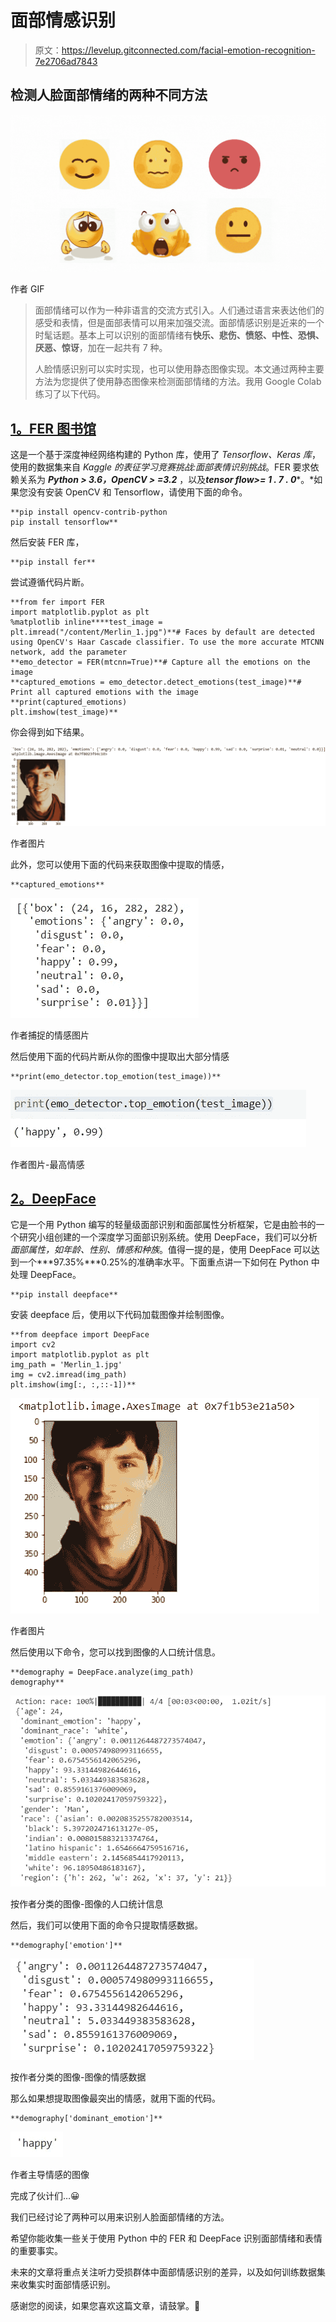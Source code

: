# 面部情感识别

> 原文：<https://levelup.gitconnected.com/facial-emotion-recognition-7e2706ad7843>

## 检测人脸面部情绪的两种不同方法

![](img/e67c7c0002361b6a0bc71c43b65d71a7.png)

作者 GIF

> 面部情绪可以作为一种非语言的交流方式引入。人们通过语言来表达他们的感受和表情，但是面部表情可以用来加强交流。面部情感识别是近来的一个时髦话题。基本上可以识别的面部情绪有**快乐、悲伤、愤怒、中性、恐惧、厌恶、惊讶**，加在一起共有 7 种。
> 
> 人脸情感识别可以实时实现，也可以使用静态图像实现。本文通过两种主要方法为您提供了使用静态图像来检测面部情绪的方法。我用 Google Colab 练习了以下代码。

## [1。FER 图书馆](https://pypi.org/project/fer/)

这是一个基于深度神经网络构建的 Python 库，使用了 *Tensorflow、Keras 库*，使用的数据集来自 *Kaggle 的表征学习竞赛挑战:面部表情识别挑战*。FER 要求依赖关系为 ***Python > 3.6，OpenCV > =3.2*** ，以及***tensor flow>= 1 . 7 . 0****。*如果您没有安装 OpenCV 和 Tensorflow，请使用下面的命令。

```
**pip install opencv-contrib-python
pip install tensorflow**
```

然后安装 FER 库，

```
**pip install fer**
```

尝试遵循代码片断。

```
**from fer import FER
import matplotlib.pyplot as plt
%matplotlib inline****test_image = plt.imread("/content/Merlin_1.jpg")**# Faces by default are detected using OpenCV's Haar Cascade classifier. To use the more accurate MTCNN network, add the parameter
**emo_detector = FER(mtcnn=True)**# Capture all the emotions on the image
**captured_emotions = emo_detector.detect_emotions(test_image)**# Print all captured emotions with the image
**print(captured_emotions)
plt.imshow(test_image)**
```

你会得到如下结果。

![](img/9b5c19c6d11e8fa3e5ea3262d8968bf6.png)

作者图片

此外，您可以使用下面的代码来获取图像中提取的情感，

```
**captured_emotions**
```

![](img/3e1cc5cd8783a28f0134cdd19d2c2e3a.png)

作者捕捉的情感图片

然后使用下面的代码片断从你的图像中提取出大部分情感

```
**print(emo_detector.top_emotion(test_image))**
```

![](img/29b009ac09a4919cc4ad7619cda16883.png)

作者图片-最高情感

## [2。DeepFace](https://pypi.org/project/deepface/)

它是一个用 Python 编写的轻量级面部识别和面部属性分析框架，它是由脸书的一个研究小组创建的一个深度学习面部识别系统。使用 DeepFace，我们可以分析*面部属性，如年龄、性别、情感和种族*。值得一提的是，使用 DeepFace 可以达到一个***97.35%***0.25%的准确率水平。下面重点讲一下如何在 Python 中处理 DeepFace。

```
**pip install deepface**
```

安装 deepface 后，使用以下代码加载图像并绘制图像。

```
**from deepface import DeepFace
import cv2
import matplotlib.pyplot as plt
img_path = 'Merlin_1.jpg'
img = cv2.imread(img_path)
plt.imshow(img[:, :,::-1])**
```

![](img/64881a6c79ceabd1c2bc44c258bd248b.png)

作者图片

然后使用以下命令，您可以找到图像的人口统计信息。

```
**demography = DeepFace.analyze(img_path)
demography**
```

![](img/93695b5f4732c8264cb4f5b935266a2d.png)

按作者分类的图像-图像的人口统计信息

然后，我们可以使用下面的命令只提取情感数据。

```
**demography['emotion']**
```

![](img/5a8f7ce1d42410dcba3870c66e6d13b4.png)

按作者分类的图像-图像的情感数据

那么如果想提取图像最突出的情感，就用下面的代码。

```
**demography['dominant_emotion']**
```

![](img/0c9d7bd80262094817f01c2a3175a6e9.png)

作者主导情感的图像

完成了伙计们…😀

我们已经讨论了两种可以用来识别人脸面部情绪的方法。

希望你能收集一些关于使用 Python 中的 FER 和 DeepFace 识别面部情绪和表情的重要事实。

未来的文章将重点关注听力受损群体中面部情感识别的差异，以及如何训练数据集来收集实时面部情感识别。

感谢您的阅读，如果您喜欢这篇文章，请鼓掌。🙌